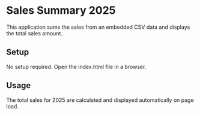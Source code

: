 # Sales Summary 2025
This application sums the sales from an embedded CSV data and displays the total sales amount.
## Setup
No setup required. Open the index.html file in a browser.
## Usage
The total sales for 2025 are calculated and displayed automatically on page load.